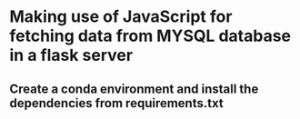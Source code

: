 # Making use of JavaScript for fetching data from MYSQL database in a flask server

## Create a conda environment and install the dependencies from requirements.txt
